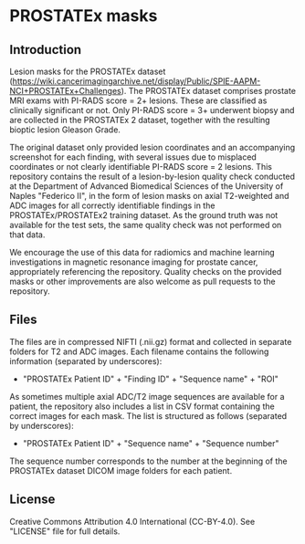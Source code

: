 # PROSTATEx masks

## Introduction

Lesion masks for the PROSTATEx dataset (https://wiki.cancerimagingarchive.net/display/Public/SPIE-AAPM-NCI+PROSTATEx+Challenges).
The PROSTATEx dataset comprises prostate MRI exams with PI-RADS score = 2+ lesions. These are classified as clinically significant or not. Only PI-RADS score = 3+ underwent biopsy and are collected in the PROSTATEx 2 dataset, together with the resulting bioptic lesion Gleason Grade.

The original dataset only provided lesion coordinates and an accompanying screenshot for each finding, with several issues due to misplaced coordinates or not clearly identifiable PI-RADS score = 2 lesions. This repository contains the result of a lesion-by-lesion quality check conducted at the Department of Advanced Biomedical Sciences of the University of Naples "Federico II", in the form of lesion masks on axial T2-weighted and ADC images for all correctly identifiable findings in the PROSTATEx/PROSTATEx2 training dataset. As the ground truth was not available for the test sets, the same quality check was not performed on that data.

We encourage the use of this data for radiomics and machine learning investigations in magnetic resonance imaging for prostate cancer, appropriately referencing the repository. Quality checks on the provided masks or other improvements are also welcome as pull requests to the repository.

## Files

The files are in compressed NIFTI (.nii.gz) format and collected in separate folders for T2 and ADC images. Each filename contains the following information (separated by underscores):

- "PROSTATEx Patient ID" + "Finding ID" + "Sequence name" + "ROI"

As sometimes multiple axial ADC/T2 image sequences are available for a patient, the repository also includes a list in CSV format containing the correct images for each mask. The list is structured as follows (separated by underscores):

- "PROSTATEx Patient ID" + "Sequence name" + "Sequence number"

The sequence number corresponds to the number at the beginning of the PROSTATEx dataset DICOM image folders for each patient.

## License

Creative Commons Attribution 4.0 International (CC-BY-4.0). See "LICENSE" file for full details.
